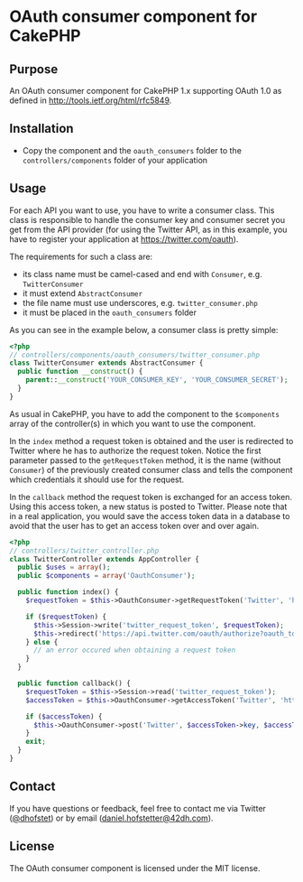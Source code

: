 # OAuth consumer component for CakePHP

## Purpose

An OAuth consumer component for CakePHP 1.x supporting OAuth 1.0 as defined in http://tools.ietf.org/html/rfc5849.

## Installation

* Copy the component and the `oauth_consumers` folder to the `controllers/components` folder of your application

## Usage

For each API you want to use, you have to write a consumer class. This class is responsible to handle the consumer key and consumer secret you get from the API provider (for using the Twitter API, as in this example, you have to register your application at https://twitter.com/oauth).

The requirements for such a class are:

* its class name must be camel-cased and end with `Consumer`, e.g. `TwitterConsumer`
* it must extend `AbstractConsumer`
* the file name must use underscores, e.g. `twitter_consumer.php`
* it must be placed in the `oauth_consumers` folder

As you can see in the example below, a consumer class is pretty simple:

```php
<?php
// controllers/components/oauth_consumers/twitter_consumer.php
class TwitterConsumer extends AbstractConsumer {
  public function __construct() {
    parent::__construct('YOUR_CONSUMER_KEY', 'YOUR_CONSUMER_SECRET');
  }
}
```
As usual in CakePHP, you have to add the component to the `$components` array of the controller(s) in which you want to use the component.

In the `index` method a request token is obtained and the user is redirected to Twitter where he has to authorize the request token. Notice the first parameter passed to the `getRequestToken` method, it is the name (without `Consumer`) of the previously created consumer class and tells the component which credentials it should use for the request.

In the `callback` method the request token is exchanged for an access token. Using this access token, a new status is posted to Twitter. Please note that in a real application, you would save the access token data in a database to avoid that the user has to get an access token over and over again.

```php
<?php
// controllers/twitter_controller.php
class TwitterController extends AppController {
  public $uses = array();
  public $components = array('OauthConsumer');

  public function index() {
    $requestToken = $this->OauthConsumer->getRequestToken('Twitter', 'https://api.twitter.com/oauth/request_token', 'http://' . $_SERVER['HTTP_HOST'] . '/twitter/callback');

    if ($requestToken) {
      $this->Session->write('twitter_request_token', $requestToken);
      $this->redirect('https://api.twitter.com/oauth/authorize?oauth_token=' . $requestToken->key);
    } else {
      // an error occured when obtaining a request token
    }
  }

  public function callback() {
    $requestToken = $this->Session->read('twitter_request_token');
    $accessToken = $this->OauthConsumer->getAccessToken('Twitter', 'https://api.twitter.com/oauth/access_token', $requestToken);

    if ($accessToken) {
      $this->OauthConsumer->post('Twitter', $accessToken->key, $accessToken->secret, 'https://api.twitter.com/1/statuses/update.json', array('status' => 'hello world!'));
    }
    exit;
  }
}
```

## Contact

If you have questions or feedback, feel free to contact me via Twitter ([@dhofstet](https://twitter.com/dhofstet)) or by email (daniel.hofstetter@42dh.com).

## License

The OAuth consumer component is licensed under the MIT license.

